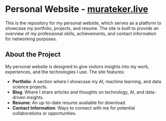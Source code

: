 # Personal Website - <a href="https://murateker.live/">murateker.live</a>

This is the repository for my personal website, which serves as a platform to showcase my portfolio, projects, and resume. The site is built to provide an overview of my professional skills, achievements, and contact information for networking purposes.

## About the Project
My personal website is designed to give visitors insights into my work, experiences, and the technologies I use. The site features:

- **Portfolio**: A section where I showcase my AI, machine learning, and data science projects.
- **Blog**: Where I share articles and thoughts on technology, AI, and data-driven insights.
- **Resume**: An up-to-date resume available for download.
- **Contact Information**: Ways to connect with me for potential collaborations or opportunities.

